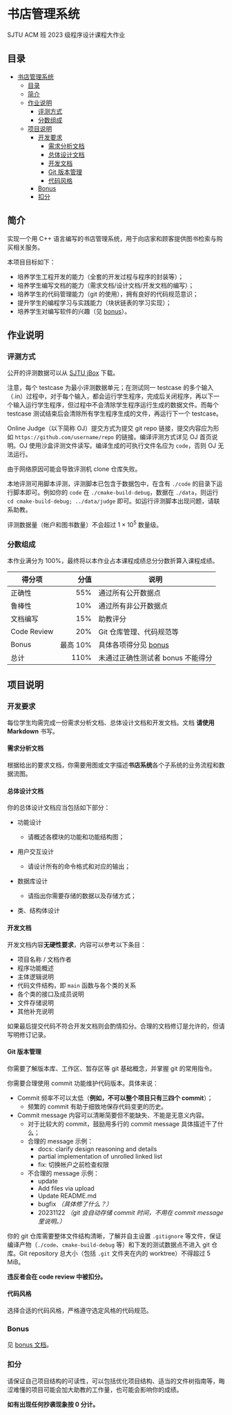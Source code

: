 # 书店管理系统

SJTU ACM 班 2023 级程序设计课程大作业

## 目录

- [书店管理系统](#书店管理系统)
  - [目录](#目录)
  - [简介](#简介)
  - [作业说明](#作业说明)
    - [评测方式](#评测方式)
    - [分数组成](#分数组成)
  - [项目说明](#项目说明)
    - [开发要求](#开发要求)
      - [需求分析文档](#需求分析文档)
      - [总体设计文档](#总体设计文档)
      - [开发文档](#开发文档)
      - [Git 版本管理](#git-版本管理)
      - [代码风格](#代码风格)
    - [Bonus](#bonus)
    - [扣分](#扣分)

## 简介

实现一个用 C++ 语言编写的书店管理系统，用于向店家和顾客提供图书检索与购买相关服务。

本项目目标如下：

- 培养学生工程开发的能力（全套的开发过程与程序的封装等）；
- 培养学生编写文档的能力（需求文档/设计文档/开发文档的编写）；
- 培养学生的代码管理能力（git 的使用），拥有良好的代码规范意识；
- 提升学生的编程学习与实践能力（块状链表的学习实现）；
- 培养学生对编写软件的兴趣（见 [bonus](#bonus)）。

## 作业说明

### 评测方式

公开的评测数据可以从 [SJTU jBox](https://jbox.sjtu.edu.cn/l/b1x5MN) 下载。

注意，每个 testcase 为最小评测数据单元；在测试同一 testcase 的多个输入（.in）过程中，对于每个输入，都会运行学生程序，完成后关闭程序，再以下一个输入运行学生程序，但过程中不会清除学生程序运行生成的数据文件。而每个 testcase 测试结束后会清除所有学生程序生成的文件，再运行下一个 testcase。

Online Judge（以下简称 OJ）提交方式为提交 git repo 链接，提交内容应为形如 `https://github.com/username/repo` 的链接。编译评测方式详见 OJ 首页说明。OJ 使用沙盒评测文件读写。编译生成的可执行文件名应为 `code`，否则 OJ 无法运行。
    
由于网络原因可能会导致评测机 clone 仓库失败。

<!-- 仓库内容过大（如将解压后的数据文件或 build 内容一并放入仓库）导致的问题后果自负。（Tip：可以使用 Github 仓库加速通道链接提交作业，例如 Chrome 插件 [GitHub 加速](https://chrome.google.com/webstore/detail/github%E5%8A%A0%E9%80%9F/mfnkflidjnladnkldfonnaicljppahpg)）-->

本地评测可用脚本评测，评测脚本已包含于数据包中，在含有 `./code` 的目录下运行脚本即可。例如你的 `code` 在 `./cmake-build-debug`，数据在 `./data`，则运行 `cd cmake-build-debug; ../data/judge` 即可。如运行评测脚本出现问题，请联系助教。

评测数据量（帐户和图书数量）不会超过 $1\times10^5$ 数量级。

### 分数组成

本作业满分为 100%，最终将以本作业占本课程成绩总分分数折算入课程成绩。

| 得分项      |     分值 | 说明                              |
| ----------- | -------: | --------------------------------- |
| 正确性      |      55% | 通过所有公开数据点                |
| 鲁棒性      |      10% | 通过所有非公开数据点              |
| 文档编写    |      15% | 助教评分                          |
| Code Review |      20% | Git 仓库管理、代码规范等          |
| Bonus       | 最高 10% | 具体各项得分见 [bonus](#bonus)    |
| 总计        |     110% | 未通过正确性测试者 bonus 不能得分 |

## 项目说明

### 开发要求

每位学生均需完成一份需求分析文档、总体设计文档和开发文档。文档 **请使用 Markdown** 书写。

#### 需求分析文档

根据给出的要求文档，你需要用图或文字描述**书店系统**各个子系统的业务流程和数据流图。

#### 总体设计文档

你的总体设计文档应当包括如下部分：

- 功能设计
  - 请概述各模块的功能和功能结构图；

- 用户交互设计
  - 请设计所有的命令格式和对应的输出；
- 数据库设计
  - 请指出你需要存储的数据以及存储方式；
- 类、结构体设计

#### 开发文档

开发文档内容**无硬性要求**，内容可以参考以下条目：

- 项目名称 / 文档作者
- 程序功能概述
- 主体逻辑说明
- 代码文件结构，即 `main` 函数与各个类的关系
- 各个类的接口及成员说明
- 文件存储说明
- 其他补充说明

如果最后提交代码不符合开发文档则会酌情扣分。合理的文档修订是允许的，但请写明修订记录。

#### Git 版本管理

你需要了解版本库、工作区、暂存区等 git 基础概念，并掌握 git 的常用指令。

你需要合理使用 commit 功能维护代码版本。具体来说：

- Commit 频率不可以太低（**例如，不可以整个项目只有三四个 commit**）；
  - 频繁的 commit 有助于细致地保存代码变更的历史。
- Commit message 内容可以清晰简要但不能缺失、不能是无意义内容。
  - 对于比较大的 commit，鼓励用多行的 commit message 具体描述干了什么；
  - 合理的 message 示例：
    - docs: clarify design reasoning and details
    - partial implementation of unrolled linked list
    - fix: 切换帐户之前检查权限
  - 不合理的 message 示例：
    - update
    - Add files via upload
    - Update README.md
    - bugfix *（具体修了什么？）*
    - 20231122 *（git 会自动存储 commit 时间，不用在 commit message 里说明。）*

你的 git 仓库需要整体文件结构清晰，了解并自主设置 `.gitignore` 等文件，保证编译产物（`./code`、`cmake-build-debug` 等）和下发的测试数据点不进入 git 仓库。Git repository 总大小（包括 `.git` 文件夹在内的 worktree）不得超过 5 MiB。

**违反者会在 code review 中被扣分。**

#### 代码风格

选择合适的代码风格，严格遵守选定风格的代码规范。

### Bonus

见 [bonus 文档](bonus.md)。

### 扣分

请保证自己项目结构的可读性，可以包括优化项目结构、适当的文件树指南等，晦涩难懂的项目可能会加大助教的工作量，也可能会影响你的成绩。

**如有出现任何抄袭现象按 0 分计。**
